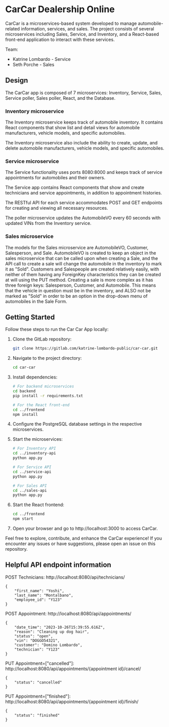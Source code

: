# CarCar Dealership Online
CarCar is a microservices-based system developed to manage automobile-related information, services, and sales. The project consists of several microservices including Sales, Service, and Inventory, and a React-based front-end application to interact with these services. 


Team:

* Katrine Lombardo - Service
* Seth Porche - Sales

## Design

The CarCar app is composed of 7 microservices: Inventory, Service, Sales, Service poller, Sales poller, React, and the Database.


### Inventory microservice
The Inventory microservice keeps track of automobile inventory. It contains React components that show list and detail views for automobile manufacturers, vehicle models, and specific automobiles.

The Inventory microservice also include the ability to create, update, and delete automobile manufacturers, vehicle models, and specific automobiles.


### Service microservice

The Service functionality uses ports 8080:8000 and keeps track of service appointments for automobiles and their owners.

The Service app contains React components that show and create technicians and service appointments, in addition to appointment histories.

The RESTful API for each service accommodates POST and GET endpoints for creating and viewing all necessary resources.

The poller microservice updates the AutomobileVO every 60 seconds with updated VINs from the Inventory service.


### Sales microservice

The models for the Sales microservice are AutomobileVO, Customer, Salesperson, and Sale. AutomobileVO is created to keep an object in the sales microservice that can be called upon when creating a Sale, and the API call to create a sale will change the automobile in the inventory to mark it as "Sold". Customers and Salespeople are created relatively easily, with neither of them having any ForeignKey characteristics they can be created at will using the PUT method. Creating a sale is more complex as it has three foreign keys: Salesperson, Customer, and Automobile. This means that the vehicle in question must be in the inventory, and ALSO not be marked as "Sold" in order to be an option in the drop-down menu of automobiles in the Sale Form.

## Getting Started

Follow these steps to run the Car Car App locally:

1. Clone the GitLab repository:

   ```bash
   git clone https://gitlab.com/katrine-lombardo-public/car-car.git
   ```

2. Navigate to the project directory:

   ```bash
   cd car-car
   ```

3. Install dependencies:

   ```bash
   # For backend microservices
   cd backend
   pip install -r requirements.txt
   
   # For the React front-end
   cd ../frontend
   npm install
   ```

4. Configure the PostgreSQL database settings in the respective microservices.

5. Start the microservices:

   ```bash
   # For Inventory API
   cd ../inventory-api
   python app.py
   
   # For Service API
   cd ../service-api
   python app.py
   
   # For Sales API
   cd ../sales-api
   python app.py
   ```

6. Start the React frontend:

   ```bash
   cd ../frontend
   npm start
   ```

7. Open your browser and go to http://localhost:3000 to access CarCar.

Feel free to explore, contribute, and enhance the CarCar experience! If you encounter any issues or have suggestions, please open an issue on this repository.



## Helpful API endpoint information

POST Technicians: http://localhost:8080/api/technicians/
```
{
	"first_name": "Yoshi",
	"last_name": "Montalbano",
	"employee_id": "Y123"
}
```

POST Appointment: http://localhost:8080/api/appointments/
```
{
	"date_time": "2023-10-26T15:39:55.616Z",
	"reason": "Cleaning up dog hair",
	"status": "open",
	"vin": "DOGGO54321",
	"customer": "Domino Lombardo",
	"technician": "Y123"
}
```
PUT Appointment=["cancelled"]: http://localhost:8080/api/appointments/{appointment id}/cancel/
```
{
	"status": "cancelled"
}
```
PUT Appointment=["finished"]: http://localhost:8080/api/appointments/{appointment id}/finish/
```
{
	"status": "finished"
}
```

